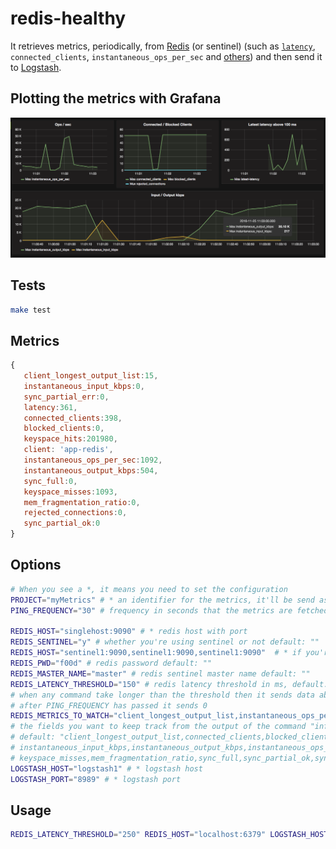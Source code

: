 # redis-healthy

It retrieves metrics, periodically, from [Redis](http://redis.io) (or sentinel) (such as [`latency`](http://redis.io/topics/latency), `connected_clients`, `instantaneous_ops_per_sec` and [others](http://redis.io/commands/INFO)) and then send it to [Logstash](https://www.elastic.co/products/logstash).

## Plotting the metrics with Grafana

![Redis Sample Metrics](sample.png "Redis Sample Metrics")

## Tests

```bash
make test
```

## Metrics

```javascript
{
   client_longest_output_list:15,
   instantaneous_input_kbps:0,
   sync_partial_err:0,
   latency:361,
   connected_clients:398,
   blocked_clients:0,
   keyspace_hits:201980,
   client: 'app-redis',
   instantaneous_ops_per_sec:1092,
   instantaneous_output_kbps:504,
   sync_full:0,
   keyspace_misses:1093,
   mem_fragmentation_ratio:0,
   rejected_connections:0,
   sync_partial_ok:0
}
```

## Options

```bash
# When you see a *, it means you need to set the configuration
PROJECT="myMetrics" # * an identifier for the metrics, it'll be send as "client": PROJECT + "-redis"
PING_FREQUENCY="30" # frequency in seconds that the metrics are fetched default: 10

REDIS_HOST="singlehost:9090" # * redis host with port
REDIS_SENTINEL="y" # whether you're using sentinel or not default: ""
REDIS_HOST="sentinel1:9090,sentinel1:9090,sentinel1:9090"  # * if you're using redis sentinel, then REDIS_HOST will host the sentinel hosts separated by commas
REDIS_PWD="f00d" # redis password default: ""
REDIS_MASTER_NAME="master" # redis sentinel master name default: ""
REDIS_LATENCY_THRESHOLD="150" # redis latency threshold in ms, default: ""
# when any command take longer than the threshold then it sends data about latency default: ""
# after PING_FREQUENCY has passed it sends 0
REDIS_METRICS_TO_WATCH="client_longest_output_list,instantaneous_ops_per_sec"
# the fields you want to keep track from the output of the command "info"
# default: "client_longest_output_list,connected_clients,blocked_clients,rejected_connections,
# instantaneous_input_kbps,instantaneous_output_kbps,instantaneous_ops_per_sec,keyspace_hits,
# keyspace_misses,mem_fragmentation_ratio,sync_full,sync_partial_ok,sync_partial_err"
LOGSTASH_HOST="logstash1" # * logstash host
LOGSTASH_PORT="8989" # * logstash port
```

## Usage

```bash
REDIS_LATENCY_THRESHOLD="250" REDIS_HOST="localhost:6379" LOGSTASH_HOST="logstash.mine" LOGSTASH_PORT="8515"  PROJECT="myapp" go run main.go
```
